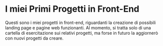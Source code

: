 
# I miei Primi Progetti in Front-End

Questi sono i miei progetti in front-end, riguardanti la creazione di possibili landing page e pagine web funzionanti. Al momento, si tratta solo di una cartella di esercitazione sui relativi progetti, ma forse in futuro la aggiornerò con nuovi progetti da creare.